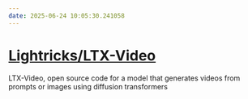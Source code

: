 ```yaml
---
date: 2025-06-24 10:05:30.241058
---
```


# [Lightricks/LTX-Video](https://github.com/Lightricks/LTX-Video)

LTX-Video, open source code for a model that generates videos from prompts or images using diffusion transformers